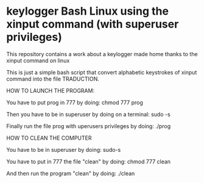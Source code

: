 # keylogger Bash Linux using the xinput command (with superuser privileges) 
This repository contains a work about a keylogger made home thanks to the xinput command on linux

This is just a simple bash script that convert alphabetic keystrokes of xinput command into the file TRADUCTION. 

HOW TO LAUNCH THE PROGRAM:

You have to put prog in 777 by doing: 
chmod 777 prog

Then you have to be in superuser by doing on a terminal:
sudo -s 

Finally run the file prog with uperusers privileges by doing:
./prog

HOW TO CLEAN THE COMPUTER

You have to be in superuser by doing:
sudo-s

You have to put in 777 the file "clean" by doing:
chmod 777 clean

And then run the program "clean" by doing:
./clean

